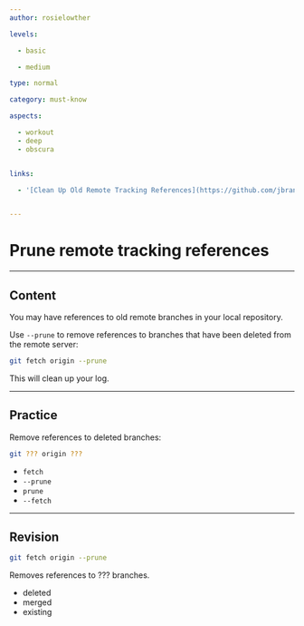```yaml
---
author: rosielowther

levels:

  - basic

  - medium

type: normal

category: must-know

aspects:

  - workout
  - deep
  - obscura


links:

  - '[Clean Up Old Remote Tracking References](https://github.com/jbranchaud/til/blob/master/git/clean-up-old-remote-tracking-references.md){website}'


---
```


# Prune remote tracking references

---
## Content

You may have references to old remote branches in your local repository.

Use `--prune` to remove references to branches that have been deleted from the remote server:
```bash
git fetch origin --prune
```
This will clean up your log.

---
## Practice

Remove references to deleted branches:
```bash
git ??? origin ???
```

* `fetch`
* `--prune`
* `prune`
* `--fetch`

---
## Revision

```bash
git fetch origin --prune
```
Removes references to ??? branches.

* deleted
* merged
* existing

 
 
